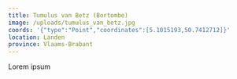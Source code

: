 ```yaml
---
title: Tumulus van Betz (Bortombe)
image: /uploads/tumulus_van_betz.jpg
coords: '{"type":"Point","coordinates":[5.1015193,50.7412712]}'
location: Landen
province: Vlaams-Brabant
---
```

Lorem ipsum